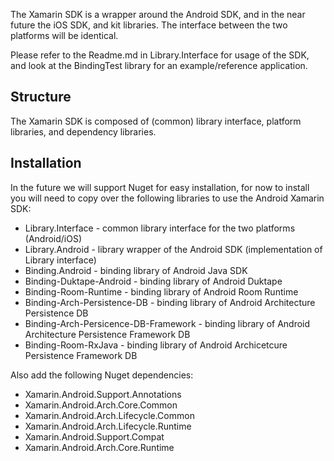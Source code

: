 The Xamarin SDK is a wrapper around the Android SDK, and in the near future the iOS SDK, and kit libraries. The interface between the two platforms will be identical.

Please refer to the Readme.md in Library.Interface for usage of the SDK, and look at the BindingTest library for an example/reference application.

## Structure

The Xamarin SDK is composed of (common) library interface, platform libraries, and dependency libraries.

## Installation
 
In the future we will support Nuget for easy installation, for now to install you will need to copy over the following libraries to use the Android Xamarin SDK:
- Library.Interface - common library interface for the two platforms (Android/iOS)
- Library.Android - library wrapper of the Android SDK (implementation of Library interface)
- Binding.Android - binding library of Android Java SDK 
- Binding-Duktape-Android - binding library of Android Duktape
- Binding-Room-Runtime - binding library of Android Room Runtime
- Binding-Arch-Persistence-DB - binding library of Android Architecture Persistence DB
- Binding-Arch-Persicence-DB-Framework - binding library of Android Architecture Persistence Framework DB
- Binding-Room-RxJava - binding library of Android Archicetcure Persistence Framework DB

Also add the following Nuget dependencies:
- Xamarin.Android.Support.Annotations
- Xamarin.Android.Arch.Core.Common
- Xamarin.Android.Arch.Lifecycle.Common
- Xamarin.Android.Arch.Lifecycle.Runtime
- Xamarin.Android.Support.Compat
- Xamarin.Android.Arch.Core.Runtime
